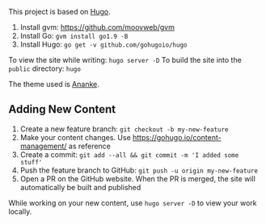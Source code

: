 This project is based on [Hugo](https://gohugo.io/).

1. Install gvm: https://github.com/moovweb/gvm
2. Install Go: `gvm install go1.9 -B`
3. Install Hugo: `go get -v github.com/gohugoio/hugo`

To view the site while writing: `hugo server -D`
To build the site into the `public` directory: `hugo`

The theme used is [Ananke](https://themes.gohugo.io/gohugo-theme-ananke/).

## Adding New Content

1. Create a new feature branch: `git checkout -b my-new-feature`
1. Make your content changes. Use https://gohugo.io/content-management/ as
reference
1. Create a commit: `git add --all && git commit -m 'I added some stuff'`
1. Push the feature branch to GitHub: `git push -u origin my-new-feature`
1. Open a PR on the GitHub website. When the PR is merged, the site will
automatically be built and published

While working on your new content, use `hugo server -D` to view your work
locally.
